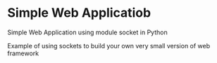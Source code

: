# Simple Web Applicatiob
Simple Web Application using module socket in Python 

Example of using sockets to build your own very small version of web framework
